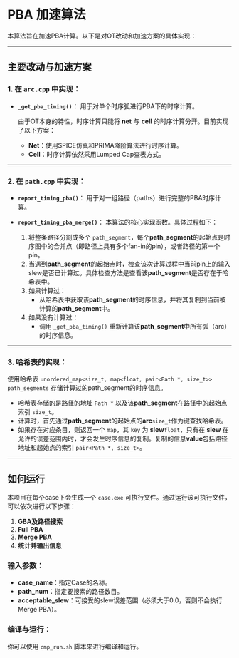 # PBA 加速算法

本算法旨在加速PBA计算。以下是对OT改动和加速方案的具体实现：

---

## 主要改动与加速方案

### 1. **在 `arc.cpp` 中实现：**

- **`_get_pba_timing()`**：
  用于对单个时序弧进行PBA下的时序计算。
  
  由于OT本身的特性，时序计算只能将 **net** 与 **cell** 的时序计算分开。目前实现了以下方案：
  - **Net**：使用SPICE仿真和PRIMA降阶算法进行时序计算。
  - **Cell**：时序计算依然采用Lumped Cap查表方式。

---

### 2. **在 `path.cpp` 中实现：**

- **`report_timing_pba()`**：
  用于对一组路径（paths）进行完整的PBA时序计算。

- **`report_timing_pba_merge()`**：
  本算法的核心实现函数。具体过程如下：
  
  1. 将整条路径分割成多个 `path_segment`，每个**path_segment**的起始点是时序图中的合并点（即路径上具有多个fan-in的pin），或者路径的第一个pin。
  2. 当遇到**path_segment**的起始点时，检查该次计算过程中当前pin上的输入slew是否已计算过。具体检查方法是查看该**path_segment**是否存在于哈希表中。
  3. 如果计算过：
     - 从哈希表中获取该**path_segment**的时序信息，并将其复制到当前被计算的**path_segment**中。
  4. 如果没有计算过：
     - 调用 `_get_pba_timing()` 重新计算该**path_segment**中所有弧（arc）的时序信息。

---

### 3. **哈希表的实现：**

使用哈希表 `unordered_map<size_t, map<float, pair<Path *, size_t>> path_segments` 存储计算过的path_segment的时序信息。

- 哈希表存储的是路径的地址 `Path *` 以及该**path_segment**在路径中的起始点索引 `size_t`。
- 计算时，首先通过**path_segment**的起始点的**arc**`size_t`作为键查找哈希表。
- 如果存在对应条目，则返回一个 `map`，其 `key` 为 **slew**`float`，只有在 **slew** 在允许的误差范围内时，才会发生时序信息的复制。复制的信息**value**包括路径地址和起始点的索引 `pair<Path *, size_t>`。

---

## 如何运行

本项目在每个case下会生成一个 `case.exe` 可执行文件。通过运行该可执行文件，可以依次进行以下步骤：

1. **GBA及路径搜索**
2. **Full PBA**
3. **Merge PBA**
4. **统计并输出信息**

### 输入参数：

- **case_name**：指定Case的名称。
- **path_num**：指定要搜索的路径数目。
- **acceptable_slew**：可接受的slew误差范围（必须大于0.0，否则不会执行Merge PBA）。

### 编译与运行：

你可以使用 `cmp_run.sh` 脚本来进行编译和运行。
